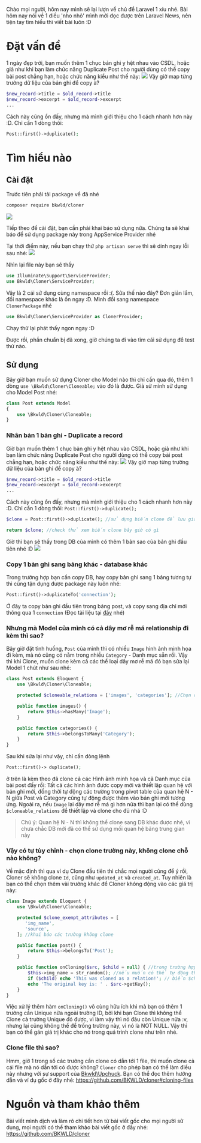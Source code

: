 Chào mọi người, hôm nay mình sẽ lại lượn về chủ đề Laravel 1 xíu nhé. Bài hôm nay nói về 1 điều 'nho nhỏ' mình mới đọc được trên Laravel News, nên tiện tay tìm hiểu thì viết bài luôn :D
# Đặt vấn đề

1 ngày đẹp trời, bạn muốn thêm 1 chục bản ghi y hệt nhau vào CSDL, hoặc giả như khi bạn làm chức năng Duplicate Post cho người dùng có thể copy bài post chẳng hạn, hoặc chức năng kiểu như thế này:
![](https://images.viblo.asia/474f5dd1-40b2-4a25-8394-57e147de2440.png)
Vậy giờ map từng trường dữ liệu của bản ghi để copy à?
```php
$new_record->title = $old_record->title
$new_record->excerpt = $old_record->excerpt
...
```
Cách này cũng ổn đấy, nhưng mà mình giới thiệu cho 1 cách nhanh hơn này :D. Chỉ cần 1 dòng thôi: 
```php
Post::first()->duplicate();
```
# Tìm hiểu nào
## Cài đặt
Trước tiên phải tải package về đã nhé
```bash
composer require bkwld/cloner
```
![](https://images.viblo.asia/d6c409af-bf7c-427e-baac-e2bbbf77f89e.png)

Tiếp theo để cài đặt, bạn cần phải khai báo sử dụng nữa. Chúng ta sẽ khai báo để sử dụng package này trong AppService Provider nhé

Tại thời điểm này, nếu bạn chạy thử `php artisan serve` thì sẽ dính ngay lỗi sau nhé:
![](https://images.viblo.asia/30ae554c-2aa8-4270-a420-e6ce8929f2a9.png)

Nhìn lại file này bạn sẽ thấy
```php
use Illuminate\Support\ServiceProvider;
use Bkwld\Cloner\ServiceProvider;
```
Vậy là 2 cái sử dụng cùng namespace rồi :(. Sửa thế nào đây? Đơn giản lắm, đổi namespace khác là ổn ngay :D. Mình đổi sang namespace `ClonerPackage` nhé
```php
use Bkwld\Cloner\ServiceProvider as ClonerProvider;
```

Chạy thử lại phát thấy ngon ngay :D

Được rồi, phần chuẩn bị đã xong, giờ chúng ta đi vào tìm cái sử dụng để test thử nào.
## Sử dụng
Bây giờ bạn muốn sử dụng Cloner cho Model nào thì chỉ cần qua đó, thêm 1 dòng `use \Bkwld\Cloner\Cloneable;` vào đó là được. Giả sử mình sử dụng cho Model Post nhé:
```php
class Post extends Model
{
    use \Bkwld\Cloner\Cloneable;
}
```
### Nhân bản 1 bản ghi - Duplicate a record
Giờ bạn muốn thêm 1 chục bản ghi y hệt nhau vào CSDL, hoặc giả như khi bạn làm chức năng Duplicate Post cho người dùng có thể copy bài post chẳng hạn, hoặc chức năng kiểu như thế này:
![](https://images.viblo.asia/474f5dd1-40b2-4a25-8394-57e147de2440.png)
Vậy giờ map từng trường dữ liệu của bản ghi để copy à?
```php
$new_record->title = $old_record->title
$new_record->excerpt = $old_record->excerpt
...
```
Cách này cũng ổn đấy, nhưng mà mình giới thiệu cho 1 cách nhanh hơn này :D. Chỉ cần 1 dòng thôi: `Post::first()->duplicate();`
```php
$clone = Post::first()->duplicate(); //sử dụng biến clone để lưu giá trị duplicate

return $clone; //check thử xem biến clone bây giờ có gì
```
Giờ thì bạn sẽ thấy trong DB của mình có thêm 1 bản sao của bản ghi đầu tiên nhé :D
![](https://images.viblo.asia/f64dbc1b-3950-438c-91b0-51d5a1ce79e0.png)
### Copy 1 bản ghi sang bảng khác - database khác
Trong trường hợp bạn cần copy DB, hay copy bản ghi sang 1 bảng tương tự thì cũng tận dụng được package này luôn nhé:
```php
Post::first()->duplicateTo('connection');

```
Ở đây ta copy bản ghi đầu tiên trong bảng post, và copy sang địa chỉ mới thông qua 1 `connection` (Đọc tài liệu tại [đây](https://laravel.com/docs/5.2/database#accessing-connections) nhé)
### Nhưng mà Model của mình có cả dây mơ rễ má relationship đi kèm thì sao?
Bây giờ đặt tình huống, `Post` của mình thì có nhiều `Image` hình ảnh minh họa đi kèm, mà nó cũng có nằm trong nhiều `Category` - Danh mục sẵn rồi. Vậy thì khi Clone, muốn clone kèm cả các thể loại dây mơ rễ má đó bạn sửa lại Model 1 chút như sau nhé:
```php
class Post extends Eloquent {
	use \Bkwld\Cloner\Cloneable;

	protected $cloneable_relations = ['images', 'categories']; //Chọn các relationship sẽ được clone kèm

	public function images() {
		return $this->hasMany('Image');
	}

	public function categories() {
		return $this->belongsToMany('Category');
	}
}
```
Sau khi sửa lại như vậy, chỉ cần dòng lệnh 
```php
Post::first()-> duplicate();
```
ở trên là kèm theo đã clone cả các Hình ảnh minh họa và cả Danh mục của bài post đấy rồi: Tất cả các hình ảnh được copy mới và thiết lập quan hệ với bản ghi mới, đồng thời tự động các trường trong pivot table của quan hệ N - N giữa Post và Category cũng tự động được thêm vào bản ghi mới tương ứng. Ngoài ra, nếu `Image` lại dây mơ rễ má gì hơn nữa thì bạn lại có thể dùng `$cloneable_relations` để thiết lập và clone cho đủ nhá :D
> Chú ý: Quan hệ N - N thì không thể clone sang DB khác được nhé, vì chưa chắc DB mới đã có thể sử dụng mối quan hệ bảng trung gian này
### Vậy có tự tùy chỉnh - chọn clone trường này, không clone chỗ nào không?
Về mặc định thì qua ví dụ Clone đầu tiên thì chắc mọi người cũng để ý rồi, Cloner sẽ không clone `Id`, cũng như `updated_at` và `created_at`. Tuy nhiên là bạn có thể chọn thêm vài trường khác để Cloner không động vào các giá trị này:
```php
class Image extends Eloquent {
	use \Bkwld\Cloner\Cloneable;

	protected $clone_exempt_attributes = [
       'img_name',
       'source',
    ]; //khai báo các trường không clone

	public function post() {
		return $this->belongsTo('Post');
	}

	public function onCloning($src, $child = null) { //trong trường hợp cần clone
		$this->img_name = str_random(); //nếu muốn có thể tự động thêm giá trị khác vào trường mà mình đã chọn không clone
		if ($child) echo 'This was cloned as a relation!'; // biến $child giúp xác định xem quá trình clone này có clone cả relation hay không 
		echo 'The original key is: ' . $src->getKey();
	}
}
```
Việc xử lý thêm hàm `onCloning()` vô cùng hữu ích khi mà bạn có thêm 1 trường cần Unique nữa ngoài trường ID, bởi khi bạn Clone thì không thể Clone cả trường Unique đó được, vì làm vậy thì nó đâu còn Unique nữa :v, nhưng lại cũng không thể để trống trường này, vì nó là NOT NULL. Vậy thì bạn có thể gán giá trị khác cho nó trong quá trình clone như trên nhé.
### Clone file thì sao?
Hmm, giờ 1 trong số các trường cần clone có dẫn tới 1 file, thì muốn clone cả cái file mà nó dẫn tới có được không? `Cloner` cho phép bạn có thể làm điều này nhưng với sự support của [Bkwld\Upchuck](https://github.com/BKWLD/upchuck).
Bạn có thể đọc thêm hướng dẫn và ví dụ gốc ở đây nhé: https://github.com/BKWLD/cloner#cloning-files
# Nguồn và tham khảo thêm
Bài viết mình dịch và làm rõ chi tiết hơn từ bài viết gốc cho mọi người sử dụng, mọi người có thể tham khảo bài viết gốc ở đây nhé:
https://github.com/BKWLD/cloner